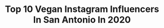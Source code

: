 ---
title: Top 10 Vegan Instagram Influencers In San Antonio In 2020
description: >-
  Find top vegan Instagram influencers in San Antonio in 2020. Most popular hashtags: #vegan #sanantonio #veganlife #stayhome.
platform: Instagram
profiles:
  - username: "theveggiepilot"
    fullname: >-
      Vegan Airline Pilot
    location: "United States"
    followers: 29464
    engagement: 569
    commentsToLikes: 0.035095
    id: ck0w63mxb6qry0i19pcn6dxqd
    verified: false
    hashtags: "#sushipilot, #nationalcroissantday, #lentilrecipe, #vegannicaragua"
  - username: "tarabaros"
    fullname: >-
      Tara Goetz-Baros
    location: "United States"
    followers: 2132
    engagement: 1479
    commentsToLikes: 0.048806
    id: ck6u7oo9fmroh0j71vzregk5q
    verified: false
    hashtags: "#redaesthetic, #porta400"
  - username: "eldereats"
    fullname: >-
      David Elder | ABC KSAT 12 News
    location: "United States"
    followers: 22460
    engagement: 322
    commentsToLikes: 0.037813
    id: ck5q7ahjl0mea0i110a3gm76c
    verified: false
    hashtags: "#nom, #sanantonio, #tigerking, #mixeddrinks"
  - username: "greatfullgirl"
    fullname: >-
      Vegan Lifestyle Blogger 🌱
    location: "United States"
    followers: 6516
    engagement: 615
    commentsToLikes: 0.101912
    id: ck6tymgp34lru0j71iy7lkwfb
    verified: false
    hashtags: "#sundaythoughts, #oahu, #hawaii, #travelhawaii"
  - username: "docjazz4"
    fullname: >-
      David Erick Ramos (Docjazz4)
    location: "United States"
    followers: 5801
    engagement: 833
    commentsToLikes: 0.039816
    id: ck5qd2f07thnv0i11jqdwi2z8
    verified: false
    hashtags: "#theamericana, #animalcrossingmemes, #darkcrystal, #megalovania"
  - username: "luparkerla"
    fullname: >-
      Lu Parker
    location: "United States"
    followers: 15634
    engagement: 455
    commentsToLikes: 0.102570
    id: ck1390u3uiyzr0i19n6ze8aev
    verified: true
    hashtags: "#teamwork, #enddomesticviolence, #tvnewslife, #greendress"
  - username: "modernveganfam"
    fullname: >-
      Modern Vegan Familia
    location: "United States"
    followers: 26038
    engagement: 147
    commentsToLikes: 0.087706
    id: ck0vw3p88rylr0i19by1o7z2o
    verified: false
    hashtags: "#vegan, #poweredbyplants, #vegansunite, #nosingleuseplastic"
  - username: "lizostyle"
    fullname: >-
      ℝ 𝕠 𝕤 𝕖  𝔽 𝕖 𝕣 𝕣 𝕖 𝕚 𝕣 𝕒 🌹
    location: "United States"
    followers: 104137
    engagement: 102
    commentsToLikes: 0.030176
    id: ck6tou7spg4zc0j71tk0kxdun
    verified: false
    hashtags: "#workingfromhome, #stayhome, #motivationmonday, #smudge"
  - username: "christyclips"
    fullname: >-
      ChristyClips✂️
    location: "United States"
    followers: 71444
    engagement: 195
    commentsToLikes: 0.030906
    id: ck13898lcf42v0i19axt3eyf7
    verified: false
    hashtags: "#clippergiveaway, #booksybiz, #hair, #goligummy"
  - username: "gustavo_arellano"
    fullname: >-
      Gustavo Arellano
    location: "United States"
    followers: 19949
    engagement: 371
    commentsToLikes: 0.060118
    id: ck15urnr5o9m50i197ah1cifk
    verified: false
    hashtags: "#latimesplants, #chefs, #students, #chicanahistory"
---